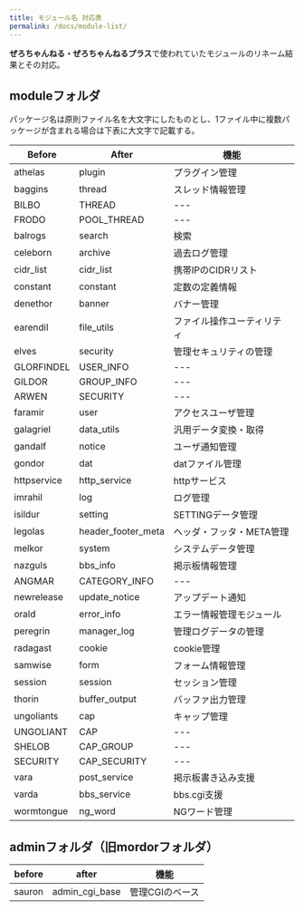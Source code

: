 ```yaml
---
title: モジュール名 対応表
permalink: /docs/module-list/
---
```

**ぜろちゃんねる・ぜろちゃんねるプラス**で使われていたモジュールのリネーム結果とその対応。
## moduleフォルダ  
パッケージ名は原則ファイル名を大文字にしたものとし、1ファイル中に複数パッケージが含まれる場合は下表に大文字で記載する。

Before|After|機能
---|---|---  
athelas     |plugin     |プラグイン管理  
baggins     |thread     |スレッド情報管理
BILBO|THREAD|---
FRODO|POOL_THREAD|---
balrogs     |search     |検索  
celeborn    |archive    |過去ログ管理  
cidr_list   |cidr_list   |携帯IPのCIDRリスト  
constant    |constant    |定数の定義情報  
denethor    |banner    |バナー管理  
earendil    |file_utils    |ファイル操作ユーティリティ  
elves       |security       |管理セキュリティの管理  
GLORFINDEL|USER_INFO|---
GILDOR|GROUP_INFO|---
ARWEN|SECURITY|---
faramir     |user     |アクセスユーザ管理  
galagriel   |data_utils   |汎用データ変換・取得  
gandalf     |notice     |ユーザ通知管理  
gondor      |dat      |datファイル管理  
httpservice |http_service |httpサービス  
imrahil     |log     |ログ管理  
isildur     |setting     |SETTINGデータ管理  
legolas     |header_footer_meta     |ヘッダ・フッタ・META管理  
melkor      |system      |システムデータ管理  
nazguls     |bbs_info     |掲示板情報管理 
ANGMAR|CATEGORY_INFO|---
newrelease  |update_notice  |アップデート通知  
orald       |error_info       |エラー情報管理モジュール  
peregrin    |manager_log    |管理ログデータの管理  
radagast    |cookie    |cookie管理  
samwise     |form     |フォーム情報管理  
session     |session     |セッション管理  
thorin      |buffer_output      |バッファ出力管理  
ungoliants  |cap  |キャップ管理  
UNGOLIANT|CAP|---
SHELOB|CAP_GROUP|---
SECURITY|CAP_SECURITY|---
vara        |post_service        |掲示板書き込み支援  
varda       |bbs_service       |bbs.cgi支援  
wormtongue  |ng_word  |NGワード管理

## adminフォルダ（旧mordorフォルダ）

before 	|after| 	機能
--|--|--
sauron |	admin_cgi_base |	管理CGIのベース
